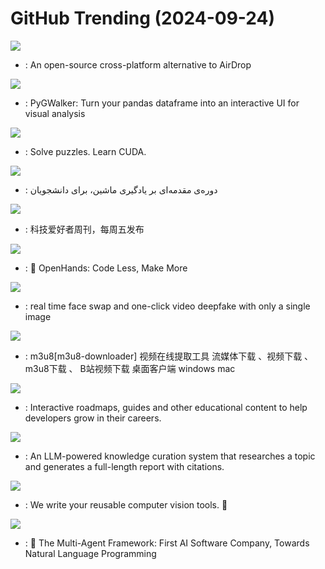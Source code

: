 # GitHub Trending (2024-09-24)

![](https://img.shields.io/badge/Dart-New%20599-green?style=flat-square&logo=appveyor)
- [](https://github.comundefined): An open-source cross-platform alternative to AirDrop

![](https://img.shields.io/badge/Python-New%20202-green?style=flat-square&logo=appveyor)
- [](https://github.comundefined): PyGWalker: Turn your pandas dataframe into an interactive UI for visual analysis

![](https://img.shields.io/badge/Jupyter%20Notebook-New%20813-green?style=flat-square&logo=appveyor)
- [](https://github.comundefined): Solve puzzles. Learn CUDA.

![](https://img.shields.io/badge/Jupyter%20Notebook-New%20399-green?style=flat-square&logo=appveyor)
- [](https://github.comundefined): دوره‌ی مقدمه‌ای بر یادگیری ماشین، برای دانشجویان

![](https://img.shields.io/badge/none-New%20284-green?style=flat-square&logo=appveyor)
- [](https://github.comundefined): 科技爱好者周刊，每周五发布

![](https://img.shields.io/badge/Python-New%20116-green?style=flat-square&logo=appveyor)
- [](https://github.comundefined): 🙌 OpenHands: Code Less, Make More

![](https://img.shields.io/badge/Python-New%20426-green?style=flat-square&logo=appveyor)
- [](https://github.comundefined): real time face swap and one-click video deepfake with only a single image

![](https://img.shields.io/badge/TypeScript-New%20100-green?style=flat-square&logo=appveyor)
- [](https://github.comundefined): m3u8[m3u8-downloader] 视频在线提取工具 流媒体下载 、视频下载 、 m3u8下载 、 B站视频下载 桌面客户端 windows mac

![](https://img.shields.io/badge/TypeScript-New%20155-green?style=flat-square&logo=appveyor)
- [](https://github.comundefined): Interactive roadmaps, guides and other educational content to help developers grow in their careers.

![](https://img.shields.io/badge/Python-New%20360-green?style=flat-square&logo=appveyor)
- [](https://github.comundefined): An LLM-powered knowledge curation system that researches a topic and generates a full-length report with citations.

![](https://img.shields.io/badge/Python-New%201-green?style=flat-square&logo=appveyor)
- [](https://github.comundefined): We write your reusable computer vision tools. 💜

![](https://img.shields.io/badge/Python-New%2020-green?style=flat-square&logo=appveyor)
- [](https://github.comundefined): 🌟 The Multi-Agent Framework: First AI Software Company, Towards Natural Language Programming

